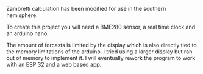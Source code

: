 Zambretti calculation has been modified for use in the southern hemisphere.

To create this project you will need a BME280 sensor, a real time clock and an arduino nano.

The amount of forcasts is limited by the display which is also directly tied to the memory limitations of the arduino. I tried using a larger display but ran out of memory to implement it.
I will eventually rework the program to work with an ESP 32 and a web based app. 
